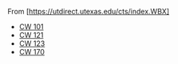 From [https://utdirect.utexas.edu/cts/index.WBX]

* [CW 101](cw101.md)
* [CW 121](cw121.md)
* [CW 123](cw123.md)
* [CW 170](cw170.md)
